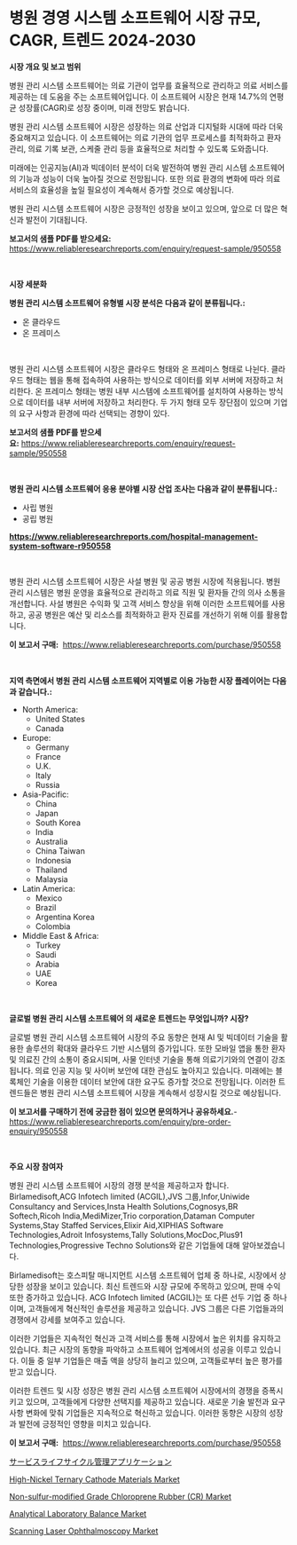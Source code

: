 <p><h1>병원 경영 시스템 소프트웨어 시장 규모, CAGR, 트렌드 2024-2030</h1></p><p><strong>시장 개요 및 보고 범위</strong></p>
<p><p>병원 관리 시스템 소프트웨어는 의료 기관이 업무를 효율적으로 관리하고 의료 서비스를 제공하는 데 도움을 주는 소프트웨어입니다. 이 소프트웨어 시장은 현재 14.7%의 연평균 성장률(CAGR)로 성장 중이며, 미래 전망도 밝습니다.</p><p>병원 관리 시스템 소프트웨어 시장은 성장하는 의료 산업과 디지털화 시대에 따라 더욱 중요해지고 있습니다. 이 소프트웨어는 의료 기관의 업무 프로세스를 최적화하고 환자 관리, 의료 기록 보관, 스케줄 관리 등을 효율적으로 처리할 수 있도록 도와줍니다.</p><p>미래에는 인공지능(AI)과 빅데이터 분석이 더욱 발전하여 병원 관리 시스템 소프트웨어의 기능과 성능이 더욱 높아질 것으로 전망됩니다. 또한 의료 환경의 변화에 따라 의료 서비스의 효율성을 높일 필요성이 계속해서 증가할 것으로 예상됩니다.</p><p>병원 관리 시스템 소프트웨어 시장은 긍정적인 성장을 보이고 있으며, 앞으로 더 많은 혁신과 발전이 기대됩니다.</p></p>
<p><strong>보고서의 샘플 PDF를 받으세요:</strong> <a href="https://www.reliableresearchreports.com/enquiry/request-sample/950558">https://www.reliableresearchreports.com/enquiry/request-sample/950558</a></p>
<p>&nbsp;</p>
<p><strong>시장 세분화</strong></p>
<p><strong>병원 관리 시스템 소프트웨어 유형별 시장 분석은 다음과 같이 분류됩니다.:</strong></p>
<p><ul><li>온 클라우드</li><li>온 프레미스</li></ul></p>
<p>&nbsp;</p>
<p><p>병원 관리 시스템 소프트웨어 시장은 클라우드 형태와 온 프레미스 형태로 나뉜다. 클라우드 형태는 웹을 통해 접속하여 사용하는 방식으로 데이터를 외부 서버에 저장하고 처리한다. 온 프레미스 형태는 병원 내부 시스템에 소프트웨어를 설치하여 사용하는 방식으로 데이터를 내부 서버에 저장하고 처리한다. 두 가지 형태 모두 장단점이 있으며 기업의 요구 사항과 환경에 따라 선택되는 경향이 있다.</p></p>
<p><strong>보고서의 샘플 PDF를 받으세요:</strong>&nbsp;<a href="https://www.reliableresearchreports.com/enquiry/request-sample/950558">https://www.reliableresearchreports.com/enquiry/request-sample/950558</a></p>
<p>&nbsp;</p>
<p><strong> 병원 관리 시스템 소프트웨어 응용 분야별 시장 산업 조사는 다음과 같이 분류됩니다.:</strong></p>
<p><ul><li>사립 병원</li><li>공립 병원</li></ul></p>
<p><strong><a href="https://www.reliableresearchreports.com/hospital-management-system-software-r950558">https://www.reliableresearchreports.com/hospital-management-system-software-r950558</a></strong></p>
<p>&nbsp;</p>
<p><p>병원 관리 시스템 소프트웨어 시장은 사설 병원 및 공공 병원 시장에 적용됩니다. 병원 관리 시스템은 병원 운영을 효율적으로 관리하고 의료 직원 및 환자들 간의 의사 소통을 개선합니다. 사설 병원은 수익화 및 고객 서비스 향상을 위해 이러한 소프트웨어를 사용하고, 공공 병원은 예산 및 리소스를 최적화하고 환자 진료를 개선하기 위해 이를 활용합니다.</p></p>
<p><strong>이 보고서 구매:</strong>&nbsp; <a href="https://www.reliableresearchreports.com/purchase/950558">https://www.reliableresearchreports.com/purchase/950558</a></p>
<p>&nbsp;</p>
<p><strong>지역 측면에서 병원 관리 시스템 소프트웨어 지역별로 이용 가능한 시장 플레이어는 다음과 같습니다.:</strong></p>
<p><ul>
    <li>
        North America:
        <ul>
            <li>United States</li>
            <li>Canada</li>
        </ul>
    </li>
    <li>
        Europe:
        <ul>
            <li>Germany</li>
            <li>France</li>
            <li>U.K.</li>
            <li>Italy</li>
            <li>Russia</li>
        </ul>
    </li>
    <li>
        Asia-Pacific:
        <ul>
            <li>China</li>
            <li>Japan</li>
            <li>South Korea</li>
            <li>India</li>
            <li>Australia</li>
            <li>China Taiwan</li>
            <li>Indonesia</li>
            <li>Thailand</li>
            <li>Malaysia</li>
        </ul>
    </li>
    <li>
        Latin America:
        <ul>
            <li>Mexico</li>
            <li>Brazil</li>
            <li>Argentina Korea</li>
            <li>Colombia</li>
        </ul>
    </li>
    <li>
        Middle East & Africa:
        <ul>
            <li>Turkey</li>
            <li>Saudi</li>
            <li>Arabia</li>
            <li>UAE</li>
            <li>Korea</li>
        </ul>
    </li>
    </ul></p>
<p>&nbsp;</p>
<p><strong>글로벌 병원 관리 시스템 소프트웨어 의 새로운 트렌드는 무엇입니까? 시장?</strong></p>
<p><p>글로벌 병원 관리 시스템 소프트웨어 시장의 주요 동향은 현재 AI 및 빅데이터 기술을 활용한 솔루션의 확대와 클라우드 기반 시스템의 증가입니다. 또한 모바일 앱을 통한 환자 및 의료진 간의 소통이 중요시되며, 사물 인터넷 기술을 통해 의료기기와의 연결이 강조됩니다. 의료 인공 지능 및 사이버 보안에 대한 관심도 높아지고 있습니다. 미래에는 블록체인 기술을 이용한 데이터 보안에 대한 요구도 증가할 것으로 전망됩니다. 이러한 트렌드들은 병원 관리 시스템 소프트웨어 시장을 계속해서 성장시킬 것으로 예상됩니다.</p></p>
<p><strong>이 보고서를 구매하기 전에 궁금한 점이 있으면 문의하거나 공유하세요.</strong>- <a href="https://www.reliableresearchreports.com/enquiry/pre-order-enquiry/950558">https://www.reliableresearchreports.com/enquiry/pre-order-enquiry/950558</a></p>
<p>&nbsp;</p>
<p><strong>주요 시장 참여자</strong></p>
<p><p>병원 관리 시스템 소프트웨어 시장의 경쟁 분석을 제공하고자 합니다. Birlamedisoft,ACG Infotech limited (ACGIL),JVS 그룹,Infor,Uniwide Consultancy and Services,Insta Health Solutions,Cognosys,BR Softech,Ricoh India,MediMizer,Trio corporation,Dataman Computer Systems,Stay Staffed Services,Elixir Aid,XIPHIAS Software Technologies,Adroit Infosystems,Tally Solutions,MocDoc,Plus91 Technologies,Progressive Techno Solutions와 같은 기업들에 대해 알아보겠습니다.</p><p>Birlamedisoft는 호스피탈 매니지먼트 시스템 소프트웨어 업체 중 하나로, 시장에서 상당한 성장을 보이고 있습니다. 최신 트렌드와 시장 규모에 주목하고 있으며, 판매 수익 또한 증가하고 있습니다. ACG Infotech limited (ACGIL)는 또 다른 선두 기업 중 하나이며, 고객들에게 혁신적인 솔루션을 제공하고 있습니다. JVS 그룹은 다른 기업들과의 경쟁에서 강세를 보여주고 있습니다.</p><p>이러한 기업들은 지속적인 혁신과 고객 서비스를 통해 시장에서 높은 위치를 유지하고 있습니다. 최근 시장의 동향을 파악하고 소프트웨어 업계에서의 성공을 이루고 있습니다. 이들 중 일부 기업들은 매출 액을 상당히 늘리고 있으며, 고객들로부터 높은 평가를 받고 있습니다.</p><p>이러한 트렌드 및 시장 성장은 병원 관리 시스템 소프트웨어 시장에서의 경쟁을 증폭시키고 있으며, 고객들에게 다양한 선택지를 제공하고 있습니다. 새로운 기술 발전과 요구 사항 변화에 맞춰 기업들은 지속적으로 혁신하고 있습니다. 이러한 동향은 시장의 성장과 발전에 긍정적인 영향을 미치고 있습니다.</p></p>
<p><strong>이 보고서 구매:</strong>&nbsp;&nbsp;<a href="https://www.reliableresearchreports.com/purchase/950558">https://www.reliableresearchreports.com/purchase/950558</a></p>
<p><p><a href="https://github.com/deonnorth8/Market-Research-Report-List-1/blob/main/607563848062.md">サービスライフサイクル管理アプリケーション</a></p><p><a href="https://issuu.com/reportprime-2/docs/high-nickel-ternary-cathode-materials-market-size-">High-Nickel Ternary Cathode Materials Market</a></p><p><a href="https://meowing-lemming-dd3.notion.site/Non-sulfur-modified-Grade-Chloroprene-Rubber-CR-Market-Report-Reveals-the-Latest-Trends-And-Growth-e8adc20fe8914821a09c2ce72207085f">Non-sulfur-modified Grade Chloroprene Rubber (CR) Market</a></p><p><a href="https://github.com/arionmp/Market-Research-Report-List-3/blob/main/analytical-laboratory-balance-market.md">Analytical Laboratory Balance Market</a></p><p><a href="https://github.com/markusgodoy/Market-Research-Report-List-3/blob/main/scanning-laser-ophthalmoscopy-market.md">Scanning Laser Ophthalmoscopy Market</a></p></p>